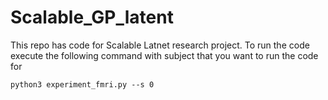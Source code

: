 # Scalable_GP_latent

This repo has code for Scalable Latnet research project. 
To run the code execute the following command with subject that you want to run the code for 

`python3 experiment_fmri.py --s 0`